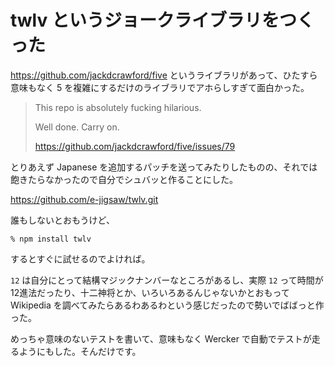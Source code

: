 # twlv というジョークライブラリをつくった
https://github.com/jackdcrawford/five というライブラリがあって、ひたすら意味もなく 5 を複雑にするだけのライブラリでアホらしすぎて面白かった。

> This repo is absolutely fucking hilarious.
>
> Well done. Carry on.
>
> https://github.com/jackdcrawford/five/issues/79

とりあえず Japanese を追加するパッチを送ってみたりしたものの、それでは飽きたらなかったので自分でシュバッと作ることにした。

https://github.com/e-jigsaw/twlv.git

誰もしないとおもうけど、

```
% npm install twlv
```

するとすぐに試せるのでよければ。

`12` は自分にとって結構マジックナンバーなところがあるし、実際 `12` って時間が12進法だったり、十二神将とか、いろいろあるんじゃないかとおもって Wikipedia を調べてみたらあるわあるわという感じだったので勢いでばばっと作った。

めっちゃ意味のないテストを書いて、意味もなく Wercker で自動でテストが走るようにもした。そんだけです。
